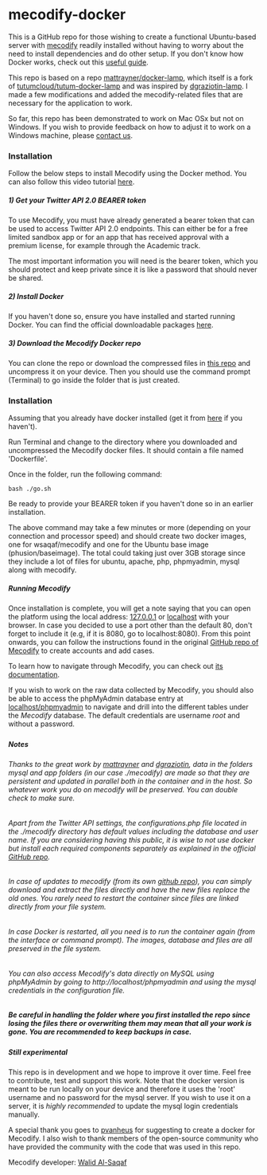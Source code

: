 # mecodify-docker

This is a GitHub repo for those wishing to create a functional Ubuntu-based server with [mecodify](https://github.com/wsaqaf/mecodify) readily installed without having to worry about the need to install dependencies and do other setup. If you don't know how Docker works, check out this [useful guide](https://prakhar.me/docker-curriculum/).

This repo is based on a repo [mattrayner/docker-lamp](https://github.com/mattrayner/docker-lamp), which itself is a fork of [tutumcloud/tutum-docker-lamp](https://github.com/tutumcloud/lamp) and was inspired by [dgraziotin-lamp](https://github.com/dgraziotin/osx-docker-lamp). I made a few modifications and added the mecodify-related files that are necessary for the application to work.

So far, this repo has been demonstrated to work on Mac OSx but not on Windows. If you wish to provide feedback on how to adjust it to work on a Windows machine, please [contact us](mailto:admin@mecodify.org).

### Installation

Follow the below steps to install Mecodify using the Docker method. You can also follow this video tutorial [here](https://youtu.be/95RQx9Jokwk). 

##### 1) Get your Twitter API 2.0 BEARER token

To use Mecodify, you must have already generated a bearer token that can be used to access Twitter API 2.0 endpoints. This can either be for a free limited sandbox app or for an app that has received approval with a premium license, for example through the Academic track. 

The most important information you will need is the bearer token, which you should protect and keep private since it is like a password that should never be shared.

##### 2) Install Docker

If you haven't done so, ensure you have installed and started running Docker. You can find the official downloadable packages [here](https://www.docker.com/products/docker-desktop).

##### 3) Download the Mecodify Docker repo

You can clone the repo or download the compressed files in [this repo](https://github.com/wsaqaf/mecodify-docker/archive/master.zip) and uncompress it on your device. Then you should use the command prompt (Terminal) to go inside the folder that is just created.

### Installation

Assuming that you already have docker installed (get it from [here](https://docs.docker.com/engine/installation/) if you haven't).

Run Terminal and change to the directory where you downloaded and uncompressed the Mecodify docker files. It should contain a file named 'Dockerfile'.

Once in the folder, run the following command:

    bash ./go.sh

Be ready to provide your BEARER token if you haven't done so in an earlier installation.

The above command may take a few minutes or more (depending on your connection and processor speed) and should create two docker images, one for wsaqaf/mecodify and one for the Ubuntu base image (phusion/baseimage). The total could taking just over 3GB storage since they include a lot of files for ubuntu, apache, php, phpmyadmin, mysql along with mecodify.

##### Running Mecodify

Once installation is complete, you will get a note saying that you can open the platform using the local address: [127.0.0.1](http://127.0.0.1) or [localhost](http://localhost) with your browser. In case you decided to use a port other than the default 80, don't forget to include it (e.g, if it is 8080, go to localhost:8080).
From this point onwards, you can follow the instructions found in the original [GitHub repo of Mecodify](https://github.com/wsaqaf/mecodify/blob/master/manual.md) to create accounts and add cases.

To learn how to navigate through Mecodify, you can check out [its documentation](https://github.com/wsaqaf/mecodify/blob/master/manual.md).

If you wish to work on the raw data collected by Mecodify, you should also be able to access the phpMyAdmin database entry at [localhost/phpmyadmin](http://localhost/phpmyadmin) to navigate and drill into the different tables under the *Mecodify* database. The default credentials are username *root* and without a password.

#####

##### Notes

###### Thanks to the great work by [mattrayner](https://github.com/mattrayner/docker-lamp) and [dgraziotin](https://github.com/dgraziotin), data in the folders mysql and app folders (in our case ./mecodify) are made so that they are persistent and updated in parallel both in the container and in the host. So whatever work you do on mecodify will be preserved. You can double check to make sure.

###### Apart from the Twitter API settings, the configurations.php file located in the ./mecodify directory has default values including the database and user name. If you are considering having this public, it is wise to not use docker but install each required components separately as explained in the official [GitHub repo](https://github.com/wsaqaf/mecodify).

###### In case of updates to mecodify (from its own [github repo](https://github.com/wsaqaf/mecodify)), you can simply download and extract the files directly and have the new files replace the old ones. You rarely need to restart the container since files are linked directly from your file system.

###### In case Docker is restarted, all you need is to run the container again (from the interface or command prompt). The images, database and files are all preserved in the file system.

###### You can also access Mecodify's data directly on MySQL using phpMyAdmin by going to http://localhost/phpmyadmin and using the mysql credentials in the configuration file.

##### Be careful in handling the folder where you first installed the repo since losing the files there or overwriting them may mean that all your work is gone. You are recommended to keep backups in case.

##### Still experimental

This repo is in development and we hope to improve it over time. Feel free to contribute, test and support this work. Note that the docker version is meant to be run locally on your device and therefore it uses the 'root' username and no password for the mysql server. If you wish to use it on a server, it is *highly recommended* to update the mysql login credentials manually.

A special thank you goes to [pvanheus](https://github.com/pvanheus) for suggesting to create a docker for Mecodify. I also wish to thank members of the open-source community who have provided the community with the code that was used in this repo.

Mecodify developer: [Walid Al-Saqaf](https://github.com/wsaqaf)

